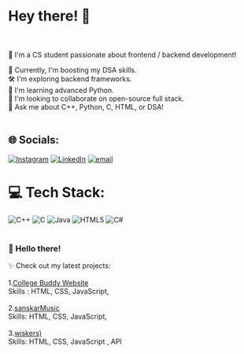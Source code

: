 # Hey there! 👋<br><br>
🚀 I'm a CS student passionate about frontend / backend development!<br>

🧠 Currently, I'm boosting my DSA skills.<br>
🛠️ I'm exploring backend frameworks.<br>
🐍 I'm learning advanced Python.<br>
🤝 I'm looking to collaborate on open-source full stack.<br>
💬 Ask me about C++, Python, C, HTML, or DSA!<br><br>

## 🌐 Socials:
[![Instagram](https://img.shields.io/badge/Instagram-%23E4405F.svg?logo=Instagram&logoColor=white)](https://instagram.com/sanskar_can) [![LinkedIn](https://img.shields.io/badge/LinkedIn-%230077B5.svg?logo=linkedin&logoColor=white)](https://linkedin.com/in/SanskarShinde22) [![email](https://img.shields.io/badge/Email-D14836?logo=gmail&logoColor=white)](mailto:sanskarxcx@gmail.com) 

# 💻 Tech Stack:
![C++](https://img.shields.io/badge/c++-%2300599C.svg?style=for-the-badge&logo=c%2B%2B&logoColor=white) ![C](https://img.shields.io/badge/c-%2300599C.svg?style=for-the-badge&logo=c&logoColor=white) ![Java](https://img.shields.io/badge/java-%23ED8B00.svg?style=for-the-badge&logo=openjdk&logoColor=white) ![HTML5](https://img.shields.io/badge/html5-%23E34F26.svg?style=for-the-badge&logo=html5&logoColor=white) ![C#](https://img.shields.io/badge/c%23-%23239120.svg?style=for-the-badge&logo=csharp&logoColor=white)<br><br>
### 👋 Hello there!<br>

✨ Check out my latest projects:<br><br>
1.[College Buddy Website](https://sanskarthecreator.github.io/CollegeBuddy/)<br>Skills : HTML, CSS, JavaScript,<br><br>
2.[sanskarMusic](https://sanskarthecreator.github.io/sanskarMusic/) <br>Skills: HTML, CSS, JavaScript,<br><br>
3.[wiskers)](https://sanskarthecreator.github.io/catgen/) <br>Skills: HTML, CSS, JavaScript , API <br>


